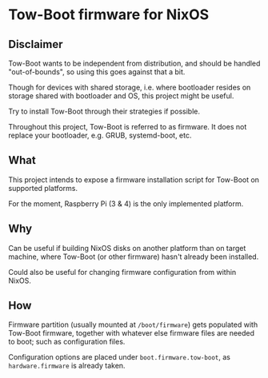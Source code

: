# Tow-Boot firmware for NixOS

## Disclaimer

Tow-Boot wants to be independent from distribution, and should be handled
"out-of-bounds", so using this goes against that a bit.

Though for devices with shared storage, i.e. where bootloader resides on storage
shared with bootloader and OS, this project might be useful.

Try to install Tow-Boot through their strategies if possible.

Throughout this project, Tow-Boot is referred to as firmware. It does not
replace your bootloader, e.g. GRUB, systemd-boot, etc.

## What

This project intends to expose a firmware installation script for Tow-Boot on
supported platforms.

For the moment, Raspberry Pi (3 & 4) is the only implemented platform.

## Why

Can be useful if building NixOS disks on another platform than on target
machine, where Tow-Boot (or other firmware) hasn't already been installed.

Could also be useful for changing firmware configuration from within NixOS.

## How

Firmware partition (usually mounted at `/boot/firmware`) gets populated with
Tow-Boot firmware, together with whatever else firmware files are needed to
boot; such as configuration files.

Configuration options are placed under `boot.firmware.tow-boot`, as `hardware.firmware`
is already taken.

